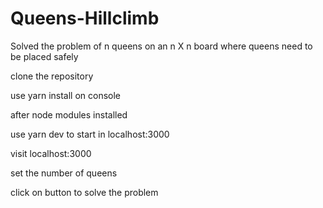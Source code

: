 # Queens-Hillclimb
Solved the problem of n queens on an n X n board where queens need to be placed safely

clone the repository

use yarn install on console

after node modules installed

use yarn dev to start in localhost:3000

visit localhost:3000

set the number of queens

click on button to solve the problem
